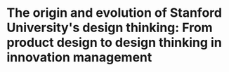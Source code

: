 # The origin and evolution of Stanford University's design thinking: From product design to design thinking in innovation management


